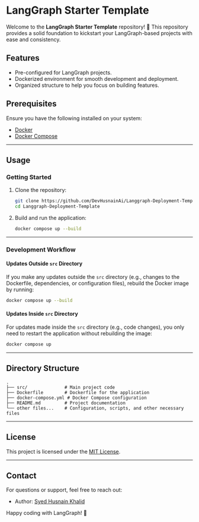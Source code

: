 # LangGraph Starter Template

Welcome to the **LangGraph Starter Template** repository! 🎉 This repository provides a solid foundation to kickstart your LangGraph-based projects with ease and consistency.

## Features

- Pre-configured for LangGraph projects.
- Dockerized environment for smooth development and deployment.
- Organized structure to help you focus on building features.

## Prerequisites

Ensure you have the following installed on your system:

- [Docker](https://www.docker.com/)
- [Docker Compose](https://docs.docker.com/compose/)

---

## Usage

### Getting Started

1. Clone the repository:

   ```bash
   git clone https://github.com/DevHusnainAi/Langgraph-Deployment-Template
   cd Langgraph-Deployment-Template
   ```

2. Build and run the application:

   ```bash
   docker compose up --build
   ```

---

### Development Workflow

#### Updates Outside `src` Directory

If you make any updates outside the `src` directory (e.g., changes to the Dockerfile, dependencies, or configuration files), rebuild the Docker image by running:

```bash
docker compose up --build
```

#### Updates Inside `src` Directory

For updates made inside the `src` directory (e.g., code changes), you only need to restart the application without rebuilding the image:

```bash
docker compose up
```

---

## Directory Structure

```
.
├── src/              # Main project code
├── Dockerfile        # Dockerfile for the application
├── docker-compose.yml # Docker Compose configuration
├── README.md         # Project documentation
└── other files...    # Configuration, scripts, and other necessary files
```

---

## License

This project is licensed under the [MIT License](LICENSE).

---

## Contact

For questions or support, feel free to reach out:

- Author: [Syed Husnain Khalid](https://github.com/DevHusnainAi)

Happy coding with LangGraph! 🚀